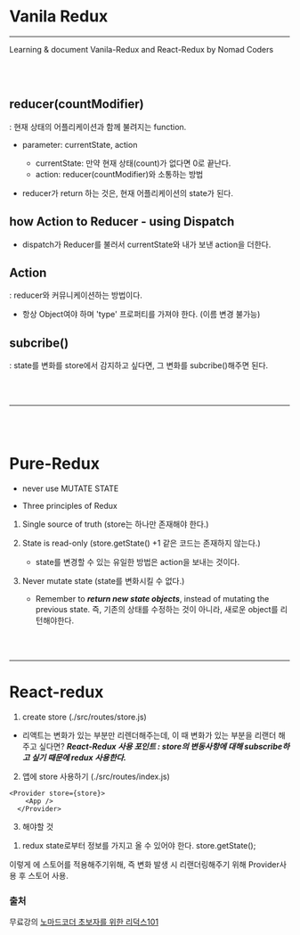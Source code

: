 # Vanila Redux
***
Learning & document Vanila-Redux and React-Redux 
by Nomad Coders

<br/><br/>

## reducer(countModifier)
: 현재 상태의 어플리케이션과 함께 불려지는 function.

- parameter: currentState, action
    - currentState: 만약 현재 상태(count)가 없다면 0로 끝난다.
    - action: reducer(countModifier)와 소통하는 방법

- reducer가 return 하는 것은, 현재 어플리케이션의 state가 된다.


## how Action to Reducer - using Dispatch

- dispatch가 Reducer를 불러서 currentState와 내가 보낸 action을 더한다.


## Action
: reducer와 커뮤니케이션하는 방법이다.

- 항상 Object여야 하며 'type' 프로퍼티를 가져야 한다. (이름 변경 불가능)


## subcribe()
: state를 변화를 store에서 감지하고 싶다면, 그 변화를 subcribe()해주면 된다.



<br/><br/>
***
<br/><br/>

# Pure-Redux

- never use MUTATE STATE

- Three principles of Redux

1. Single source of truth (store는 하나만 존재해야 한다.)

2. State is read-only (store.getState() +1 같은 코드는 존재하지 않는다.)
    - state를 변경할 수 있는 유일한 방법은 action을 보내는 것이다.

3. Never mutate state (state를 변화시킬 수 없다.)
    - Remember to ***return new state objects***, instead of mutating the previous state.
      즉, 기존의 상태를 수정하는 것이 아니라, 새로운 object를 리턴해야한다.
      

<br/><br/>
***

# React-redux

1. create store (./src/routes/store.js)
- 리액트는 변화가 있는 부분만 리렌더해주는데, 이 때 변화가 있는 부분을 리랜더 해주고 싶다면?
  ***React-Redux 사용 포인트 : store의 변동사항에 대해 subscribe하고 싶기 때문에 redux 사용한다.***

2. 앱에 store 사용하기 (./src/routes/index.js)

```
<Provider store={store}> 
    <App /> 
  </Provider> 
```

3. 해야할 것 
1) redux state로부터 정보를 가지고 올 수 있어야 한다. store.getState();
 

이렇게 <APP />에 스토어를 적용해주기위해, 즉 변화 발생 시 리랜더링해주기 위해 Provider사용 후 스토어 사용.

### 출처
무료강의 [노마드코더 초보자를 위한 리덕스101](https://nomadcoders.co/redux-for-beginners/lobby)
